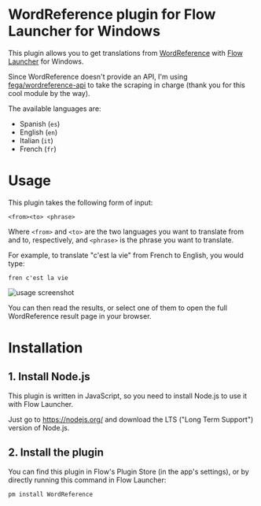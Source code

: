 # WordReference plugin for Flow Launcher for Windows

This plugin allows you to get translations from [WordReference](https://www.wordreference.com/) with [Flow Launcher](https://github.com/Flow-Launcher/Flow.Launcher) for Windows.

Since WordReference doesn't provide an API, I'm using [fega/wordreference-api](https://github.com/fega/wordreference-api) to take the scraping in charge (thank you for this cool module by the way).

The available languages are:
- Spanish (`es`)
- English (`en`)
- Italian (`it`)
- French (`fr`)

# Usage

This plugin takes the following form of input:
```
<from><to> <phrase>
```

Where `<from>` and `<to>` are the two languages you want to translate from and to, respectively, and `<phrase>` is the phrase you want to translate.

For example, to translate "c'est la vie" from French to English, you would type:
```
fren c'est la vie
```

![usage screenshot](https://raw.githubusercontent.com/LeoDupont/Flow.Launcher.Plugin.WordReference/main/.readme-images/usage.png)

You can then read the results, or select one of them to open the full WordReference result page in your browser.

# Installation

## 1. Install Node.js

This plugin is written in JavaScript, so you need to install Node.js to use it with Flow Launcher.

Just go to https://nodejs.org/ and download the LTS ("Long Term Support") version of Node.js.

## 2. Install the plugin

You can find this plugin in Flow's Plugin Store (in the app's settings), or by directly running this command in Flow Launcher:
```
pm install WordReference
```
